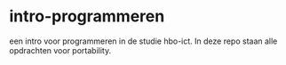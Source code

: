 # intro-programmeren
een intro voor programmeren in de studie hbo-ict. In deze repo staan alle opdrachten voor portability.

